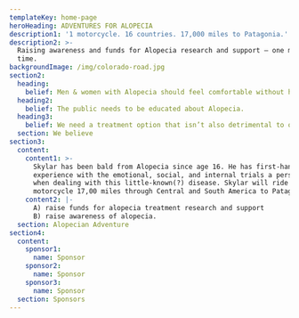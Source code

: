 ```yaml
---
templateKey: home-page
heroHeading: ADVENTURES FOR ALOPECIA
description1: '1 motorcycle. 16 countries. 17,000 miles to Patagonia.'
description2: >-
  Raising awareness and funds for Alopecia research and support — one mile at a
  time.
backgroundImage: /img/colorado-road.jpg
section2:
  heading:
    belief: Men & women with Alopecia should feel comfortable without hair.
  heading2:
    belief: The public needs to be educated about Alopecia.
  heading3:
    belief: We need a treatment option that isn’t also detrimental to one’s health.
  section: We believe
section3:
  content:
    content1: >-
      Skylar has been bald from Alopecia since age 16. He has first-hand
      experience with the emotional, social, and internal trials a person faces
      when dealing with this little-known(?) disease. Skylar will ride a
      motorcycle 17,00 miles through Central and South America to Patagonia to:
    content2: |-
      A) raise funds for alopecia treatment research and support 
      B) raise awareness of alopecia.
  section: Alopecian Adventure
section4:
  content:
    sponsor1:
      name: Sponsor
    sponsor2:
      name: Sponsor
    sponsor3:
      name: Sponsor
  section: Sponsors
---
```


